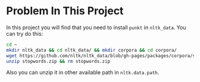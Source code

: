 # Problem In This Project

In this project you will find that you need to install `punkt` in `nltk_data`. You can try do this:

```bash
cd ~
mkdir nltk_data && cd nltk_data/ && mkdir corpora && cd corpora/
wget https://github.com/nltk/nltk_data/blob/gh-pages/packages/corpora/stopwords.zip
unzip stopwords.zip && rm stopwords.zip
```

Also you can unzip it in other available path in `nltk.data.path`.